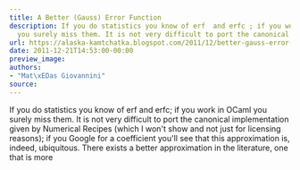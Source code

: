```yaml
---
title: A Better (Gauss) Error Function
description: If you do statistics you know of erf  and erfc ; if you work in OCaml
  you surely miss them. It is not very difficult to port the canonical i...
url: https://alaska-kamtchatka.blogspot.com/2011/12/better-gauss-error-function.html
date: 2011-12-21T14:53:00-00:00
preview_image:
authors:
- "Mat\xEDas Giovannini"
source:
---
```


If you do statistics you know of erf and erfc; if you work in OCaml you surely miss them. It is not very difficult to port the canonical implementation given by Numerical Recipes (which I won't show and not just for licensing reasons); if you Google for a coefficient you'll see that this approximation is, indeed, ubiquitous. There exists a better approximation in the literature, one that is more 
